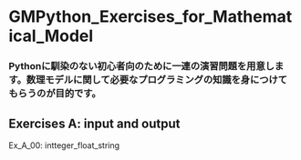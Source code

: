# **GMPython_Exercises_for_Mathematical_Model**
### Pythonに馴染のない初心者向のために一連の演習問題を用意します。数理モデルに関して必要なプログラミングの知識を身につけてもらうのが目的です。

## **Exercises A: input and output**
Ex_A_00: intteger_float_string

